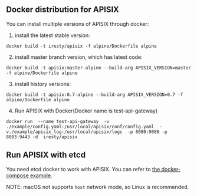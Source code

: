 ## Docker distribution for APISIX

You can install multiple versions of APISIX through docker:

1. install the latest stable version:
```
docker build -t iresty/apisix -f alpine/Dockerfile alpine
```

2. install master branch version, which has latest code:
```
docker build -t apisix:master-alpine --build-arg APISIX_VERSION=master -f alpine/Dockerfile alpine
```

3. install history versions:
```
docker build -t apisix:0.7-alpine --build-arg APISIX_VERSION=0.7 -f alpine/Dockerfile alpine
```

4. Run APISIX with Docker(Docker name is test-api-gateway)
```
docker run  --name test-api-gateway  -v ./example/config.yaml:/usr/local/apisix/conf/config.yaml  -v./example/apisix_log:/usr/local/apisix/logs  -p 8080:9080 -p  8083:9443 -d  iresty/apisix
```

## Run APISIX with etcd
You need etcd docker to work with APISIX. You can refer to
 [the docker-compose example](example/README.md).

NOTE: macOS not supports `host` network mode, so Linux is recommended.
